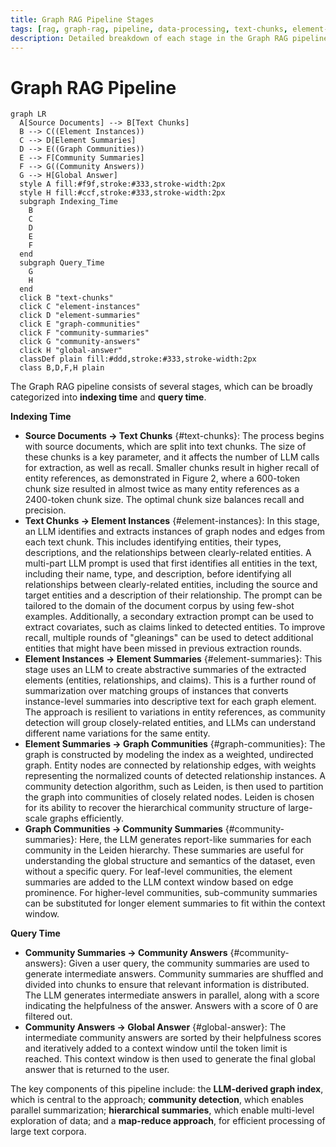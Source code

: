 ```yaml
---
title: Graph RAG Pipeline Stages
tags: [rag, graph-rag, pipeline, data-processing, text-chunks, element-summaries, graph-communities]
description: Detailed breakdown of each stage in the Graph RAG pipeline from source documents to global answers.
---
```


# Graph RAG Pipeline

```mermaid
graph LR
  A[Source Documents] --> B[Text Chunks]
  B --> C((Element Instances))
  C --> D[Element Summaries]
  D --> E((Graph Communities))
  E --> F[Community Summaries]
  F --> G((Community Answers))
  G --> H[Global Answer]
  style A fill:#f9f,stroke:#333,stroke-width:2px
  style H fill:#ccf,stroke:#333,stroke-width:2px
  subgraph Indexing_Time
    B
    C
    D
    E
    F
  end
  subgraph Query_Time
    G
    H
  end
  click B "text-chunks"
  click C "element-instances"
  click D "element-summaries"
  click E "graph-communities"
  click F "community-summaries"
  click G "community-answers"
  click H "global-answer"
  classDef plain fill:#ddd,stroke:#333,stroke-width:2px
  class B,D,F,H plain
```

The Graph RAG pipeline consists of several stages, which can be broadly categorized into **indexing time** and **query time**.

**Indexing Time**

*   **Source Documents → Text Chunks** {#text-chunks}: The process begins with source documents, which are split into text chunks. The size of these chunks is a key parameter, and it affects the number of LLM calls for extraction, as well as recall. Smaller chunks result in higher recall of entity references, as demonstrated in Figure 2, where a 600-token chunk size resulted in almost twice as many entity references as a 2400-token chunk size. The optimal chunk size balances recall and precision.
*   **Text Chunks → Element Instances** {#element-instances}: In this stage, an LLM identifies and extracts instances of graph nodes and edges from each text chunk. This includes identifying entities, their types, descriptions, and the relationships between clearly-related entities.  A multi-part LLM prompt is used that first identifies all entities in the text, including their name, type, and description, before identifying all relationships between clearly-related entities, including the source and target entities and a description of their relationship. The prompt can be tailored to the domain of the document corpus by using few-shot examples.  Additionally, a secondary extraction prompt can be used to extract covariates, such as claims linked to detected entities. To improve recall, multiple rounds of "gleanings" can be used to detect additional entities that might have been missed in previous extraction rounds.
*   **Element Instances → Element Summaries** {#element-summaries}: This stage uses an LLM to create abstractive summaries of the extracted elements (entities, relationships, and claims). This is a further round of summarization over matching groups of instances that converts instance-level summaries into descriptive text for each graph element.  The approach is resilient to variations in entity references, as community detection will group closely-related entities, and LLMs can understand different name variations for the same entity.
*   **Element Summaries → Graph Communities** {#graph-communities}: The graph is constructed by modeling the index as a weighted, undirected graph. Entity nodes are connected by relationship edges, with weights representing the normalized counts of detected relationship instances. A community detection algorithm, such as Leiden, is then used to partition the graph into communities of closely related nodes. Leiden is chosen for its ability to recover the hierarchical community structure of large-scale graphs efficiently.
*   **Graph Communities → Community Summaries** {#community-summaries}: Here, the LLM generates report-like summaries for each community in the Leiden hierarchy. These summaries are useful for understanding the global structure and semantics of the dataset, even without a specific query. For leaf-level communities, the element summaries are added to the LLM context window based on edge prominence. For higher-level communities, sub-community summaries can be substituted for longer element summaries to fit within the context window.

**Query Time**

*   **Community Summaries → Community Answers** {#community-answers}: Given a user query, the community summaries are used to generate intermediate answers. Community summaries are shuffled and divided into chunks to ensure that relevant information is distributed. The LLM generates intermediate answers in parallel, along with a score indicating the helpfulness of the answer. Answers with a score of 0 are filtered out.
*   **Community Answers → Global Answer** {#global-answer}: The intermediate community answers are sorted by their helpfulness scores and iteratively added to a context window until the token limit is reached. This context window is then used to generate the final global answer that is returned to the user.

The key components of this pipeline include: the **LLM-derived graph index**, which is central to the approach; **community detection**, which enables parallel summarization; **hierarchical summaries**, which enable multi-level exploration of data; and a **map-reduce approach**, for efficient processing of large text corpora.

